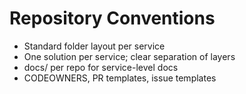 # Repository Conventions

- Standard folder layout per service
- One solution per service; clear separation of layers
- docs/ per repo for service-level docs
- CODEOWNERS, PR templates, issue templates